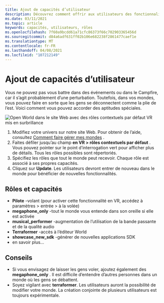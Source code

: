 ```yaml
---
title: Ajout de capacités d’utilisateur
description: Découvrez comment offrir aux utilisateurs des fonctionnalités spéciales dans vos événements AltspaceVR.
ms.date: 03/11/2021
ms.topic: article
keywords: capacités, utilisateurs, rôles
ms.openlocfilehash: 7f60a9bcdd61a71cfc86373f66c702903365456d
ms.sourcegitcommit: d84a6adf631ff02b106e682238f2861477caef1e
ms.translationtype: MT
ms.contentlocale: fr-FR
ms.lasthandoff: 04/08/2021
ms.locfileid: "107212149"
---
```

# <a name="adding-user-abilities"></a>Ajout de capacités d’utilisateur

Vous ne pouvez pas vous battre dans des événements ou dans le Campfire, car il s’agit probablement d’une perturbation. Toutefois, dans vos mondes, vous pouvez faire en sorte que les gens se déconnectent comme la plie de l’est. Voici comment vous pouvez accorder des aptitudes spéciales.

![Open World dans le site Web avec des rôles contextuels par défaut VR mis en surbrillance](images/contextual_roles.png)

1. Modifiez votre univers sur notre site Web. Pour obtenir de l’aide, consultez [Comment faire gérer mes mondes](managing-worlds.md) .
2. Faites défiler jusqu’au champ **en VR > rôles contextuels par défaut** . Vous pouvez pointer sur le point d’interrogation vert pour afficher plus de détails. Tous les rôles possibles sont répertoriés.
3. Spécifiez les rôles que tout le monde peut recevoir. Chaque rôle est associé à ses propres capacités.
4. Cliquez sur **Update**. Les utilisateurs devront entrer de nouveau dans le monde pour bénéficier de nouvelles fonctionnalités.

## <a name="roles-and-abilities"></a>Rôles et capacités

* **Pilote** -volant (pour activer cette fonctionnalité en VR, accédez à paramètres > entrée > à la volée)
* **megaphone_only** -tout le monde vous entende dans son oreille si elle est activée
* **musical_performer** -augmentation de l’utilisation de la bande passante et de la qualité audio
* **Terraformer** -accès à l’éditeur World
* **showcase_new_sdk** -générer de nouvelles applications SDK
* en savoir plus...

## <a name="tips"></a>Conseils

* Si vous envisagez de laisser les gens voler, ajoutez également des **megaphone_only** . Il est difficile d’entendre d’autres personnes dans un monde où les gens se débattent.
* Soyez vigilant avec **terraformer**. Les utilisateurs auront la possibilité de modifier votre monde. La création conjointe de plusieurs utilisateurs est toujours expérimentale.